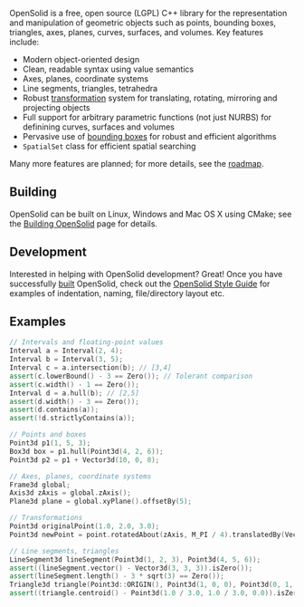 OpenSolid is a free, open source (LGPL) C++ library for the representation and manipulation of geometric objects such as points, bounding boxes, triangles, axes, planes, curves, surfaces, and volumes. Key features include:

- Modern object-oriented design
- Clean, readable syntax using value semantics
- Axes, planes, coordinate systems
- Line segments, triangles, tetrahedra
- Robust [transformation](https://bitbucket.org/ianmackenzie/opensolid/wiki/Transformation) system for translating, rotating, mirroring and projecting objects
- Full support for arbitrary parametric functions (not just NURBS) for definining curves, surfaces and volumes
- Pervasive use of [bounding boxes](https://bitbucket.org/ianmackenzie/opensolid/wiki/Bounding%20boxes) for robust and efficient algorithms
- `SpatialSet` class for efficient spatial searching

Many more features are planned; for more details, see the [roadmap](https://bitbucket.org/ianmackenzie/opensolid/wiki/Roadmap).

## Building

OpenSolid can be built on Linux, Windows and Mac OS X using CMake; see the [Building OpenSolid](https://bitbucket.org/ianmackenzie/opensolid/wiki/Building%20OpenSolid) page for details.

## Development

Interested in helping with OpenSolid development? Great! Once you have successfully [built](https://bitbucket.org/ianmackenzie/opensolid/wiki/Building%20OpenSolid) OpenSolid, check out the [OpenSolid Style Guide](https://bitbucket.org/ianmackenzie/opensolid/wiki/OpenSolid%20Style%20Guide) for examples of indentation, naming, file/directory layout etc.

## Examples

```cpp
// Intervals and floating-point values
Interval a = Interval(2, 4);
Interval b = Interval(3, 5);
Interval c = a.intersection(b); // [3,4]
assert(c.lowerBound() - 3 == Zero()); // Tolerant comparison
assert(c.width() - 1 == Zero());
Interval d = a.hull(b); // [2,5]
assert(d.width() - 3 == Zero());
assert(d.contains(a));
assert(!d.strictlyContains(a));

// Points and boxes
Point3d p1(1, 5, 3);
Box3d box = p1.hull(Point3d(4, 2, 6));
Point3d p2 = p1 + Vector3d(10, 0, 0);

// Axes, planes, coordinate systems
Frame3d global;
Axis3d zAxis = global.zAxis();
Plane3d plane = global.xyPlane().offsetBy(5);

// Transformations
Point3d originalPoint(1.0, 2.0, 3.0);
Point3d newPoint = point.rotatedAbout(zAxis, M_PI / 4).translatedBy(Vector3d(20, 0, 0));

// Line segments, triangles
LineSegment3d lineSegment(Point3d(1, 2, 3), Point3d(4, 5, 6));
assert((lineSegment.vector() - Vector3d(3, 3, 3)).isZero());
assert(lineSegment.length() - 3 * sqrt(3) == Zero());
Triangle3d triangle(Point3d::ORIGIN(), Point3d(1, 0, 0), Point3d(0, 1, 0));
assert((triangle.centroid() - Point3d(1.0 / 3.0, 1.0 / 3.0, 0.0)).isZero());
```
